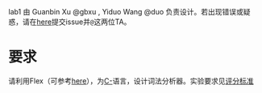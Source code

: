 lab1 由 Guanbin Xu @gbxu , Yiduo Wang @duo 负责设计。若出现错误或疑惑，请在[here](http://210.45.114.30/gbxu/notice_board/-/boards)提交issue并`@`这两位TA。

# 要求
请利用Flex（可参考[here](http://210.45.114.30/staff/compiler_cminus/blob/master/lab1_lexical_analyzer/Flex%E7%AE%80%E5%8D%95%E4%BD%BF%E7%94%A8.md)），为[C-](http://210.45.114.30/staff/compiler_cminus/blob/master/lab1_lexical_analyzer/CMINUS.md)语言，设计词法分析器。实验要求见[评分标准](http://210.45.114.30/staff/compiler_cminus/blob/master/lab1_lexical_analyzer/%E8%AF%84%E5%88%86%E6%A0%87%E5%87%86.md)